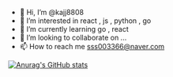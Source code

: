 - 👋 Hi, I’m @kajj8808
- 👀 I’m interested in react , js , python , go
- 🌱 I’m currently learning go , react
- 💞️ I’m looking to collaborate on ...
- 📫 How to reach me sss003366@naver.com

[![Anurag's GitHub stats](https://github-readme-stats.vercel.app/api?username=kajj8808&show_icons=true&theme=synthwave)](https://github.com/anuraghazra/github-readme-stats)

<!---
kajj8808/kajj8808 is a ✨ special ✨ repository because its `README.md` (this file) appears on your GitHub profile.
You can click the Preview link to take a look at your changes.
--->

